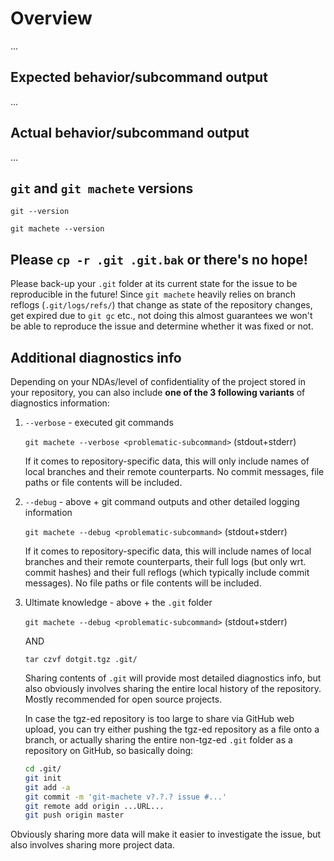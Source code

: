 # Overview

...

## Expected behavior/subcommand output

...

## Actual behavior/subcommand output

...

## `git` and `git machete` versions

```
git --version

git machete --version

```

## Please `cp -r .git .git.bak` or there's no hope!

Please back-up your `.git` folder at its current state for the issue to be reproducible in the future!
Since `git machete` heavily relies on branch reflogs (`.git/logs/refs/`) that change as state of the repository changes, get expired due to `git gc` etc., not doing this almost guarantees we won't be able to reproduce the issue and determine whether it was fixed or not.

## Additional diagnostics info

Depending on your NDAs/level of confidentiality of the project stored in your repository, you can also include **one of the 3 following variants** of diagnostics information:

1. `--verbose` - executed git commands

    `git machete --verbose <problematic-subcommand>` (stdout+stderr)

    If it comes to repository-specific data, this will only include names of local branches and their remote counterparts. No commit messages, file paths or file contents will be included.

2. `--debug` - above + git command outputs and other detailed logging information

    `git machete --debug <problematic-subcommand>` (stdout+stderr)

    If it comes to repository-specific data, this will include names of local branches and their remote counterparts, their full logs (but only wrt. commit hashes) and their full reflogs (which typically include commit messages). No file paths or file contents will be included.

3. Ultimate knowledge - above + the `.git` folder

    `git machete --debug <problematic-subcommand>` (stdout+stderr)

    AND

    `tar czvf dotgit.tgz .git/`

    Sharing contents of `.git` will provide most detailed diagnostics info, but also obviously involves sharing the entire local history of the repository. Mostly recommended for open source projects.

    In case the tgz-ed repository is too large to share via GitHub web upload, you can try either pushing the tgz-ed repository as a file onto a branch, or actually sharing the entire non-tgz-ed `.git` folder as a repository on GitHub, so basically doing:

    ```bash
    cd .git/
    git init
    git add -a
    git commit -m 'git-machete v?.?.? issue #...'
    git remote add origin ...URL...
    git push origin master
    ```

Obviously sharing more data will make it easier to investigate the issue, but also involves sharing more project data.
